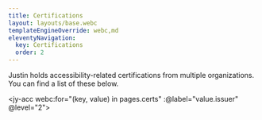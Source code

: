 ```yaml
---
title: Certifications
layout: layouts/base.webc
templateEngineOverride: webc,md
eleventyNavigation:
  key: Certifications
  order: 2
---
```

Justin holds accessibility-related certifications from multiple organizations. You can find a list of these below.

<jy-acc webc:for="(key, value) in pages.certs" :@label="value.issuer" @level="2">
<script webc:type="js">
var output= '';
for (cert of value.cert){
  output += `<h3><a href="${cert.url}">${cert.name}</a><h3>`;
  output += `<ul>`;
  if  (cert.issued) {
    output += `<li>Issued ${cert.issued}</li>`
  } if (cert.renewed) {
    output += `<li>Renewed ${cert.renewed}</li>`;
  } if (cert.expires) {
    output += `<li>Expires ${cert.expires}</li>`;
  }
  output += `</ul>`;
}
output
    </script>
  
</jy-acc>